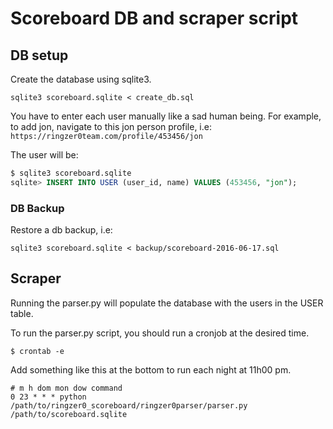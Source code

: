 # Scoreboard DB and scraper script

## DB setup

Create the database using sqlite3.

```
sqlite3 scoreboard.sqlite < create_db.sql
```


You have to enter each user manually like a sad human being.
For example, to add jon, navigate to this jon person profile, i.e: `https://ringzer0team.com/profile/453456/jon`

The user will be:

```sql
$ sqlite3 scoreboard.sqlite
sqlite> INSERT INTO USER (user_id, name) VALUES (453456, "jon");
```

### DB Backup

Restore a db backup, i.e:

```
sqlite3 scoreboard.sqlite < backup/scoreboard-2016-06-17.sql
```

## Scraper 

Running the parser.py will populate the database with the users in the USER table.

To run the parser.py script, you should run a cronjob at the desired time.

```
$ crontab -e
```

Add something like this at the bottom to run each night at 11h00 pm.

```
# m h dom mon dow command
0 23 * * * python /path/to/ringzer0_scoreboard/ringzer0parser/parser.py /path/to/scoreboard.sqlite
```
